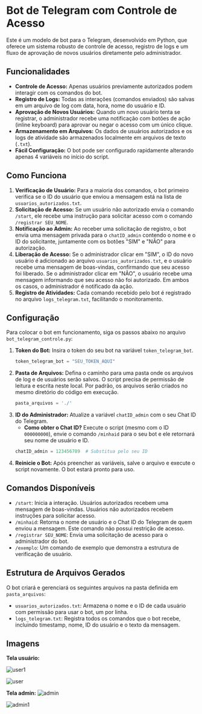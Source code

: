 # Bot de Telegram com Controle de Acesso

Este é um modelo de bot para o Telegram, desenvolvido em Python, que oferece um sistema robusto de controle de acesso, registro de logs e um fluxo de aprovação de novos usuários diretamente pelo administrador.

## Funcionalidades

- **Controle de Acesso:** Apenas usuários previamente autorizados podem interagir com os comandos do bot.
- **Registro de Logs:** Todas as interações (comandos enviados) são salvas em um arquivo de log com data, hora, nome do usuário e ID.
- **Aprovação de Novos Usuários:** Quando um novo usuário tenta se registrar, o administrador recebe uma notificação com botões de ação (inline keyboard) para aprovar ou negar o acesso com um único clique.
- **Armazenamento em Arquivos:** Os dados de usuários autorizados e os logs de atividade são armazenados localmente em arquivos de texto (`.txt`).
- **Fácil Configuração:** O bot pode ser configurado rapidamente alterando apenas 4 variáveis no início do script.

## Como Funciona

1.  **Verificação de Usuário:** Para a maioria dos comandos, o bot primeiro verifica se o ID do usuário que enviou a mensagem está na lista de `usuarios_autorizados.txt`.
2.  **Solicitação de Acesso:** Se um usuário não autorizado envia o comando `/start`, ele recebe uma instrução para solicitar acesso com o comando `/registrar SEU_NOME`.
3.  **Notificação ao Admin:** Ao receber uma solicitação de registro, o bot envia uma mensagem privada para o `chatID_admin` contendo o nome e o ID do solicitante, juntamente com os botões "SIM" e "NÃO" para autorização.
4.  **Liberação de Acesso:** Se o administrador clicar em "SIM", o ID do novo usuário é adicionado ao arquivo `usuarios_autorizados.txt`, e o usuário recebe uma mensagem de boas-vindas, confirmando que seu acesso foi liberado. Se o administrador clicar em "NÃO", o usuário recebe uma mensagem informando que seu acesso não foi autorizado. Em ambos os casos, o administrador é notificado da ação.
5.  **Registro de Atividades:** Cada comando recebido pelo bot é registrado no arquivo `logs_telegram.txt`, facilitando o monitoramento.

## Configuração

Para colocar o bot em funcionamento, siga os passos abaixo no arquivo `bot_telegram_controle.py`:

1.  **Token do Bot:** Insira o token do seu bot na variável `token_telegram_bot`.
    ```python
    token_telegram_bot = "SEU_TOKEN_AQUI"
    ```
2.  **Pasta de Arquivos:** Defina o caminho para uma pasta onde os arquivos de log e de usuários serão salvos. O script precisa de permissão de leitura e escrita neste local. Por padrão, os arquivos serão criados no mesmo diretório do código em execução.
    ```python
    pasta_arquivos = './'
    ```
3.  **ID do Administrador:** Atualize a variável `chatID_admin` com o seu Chat ID do Telegram.
    - **Como obter o Chat ID?** Execute o script (mesmo com o ID `000000000`), envie o comando `/minhaid` para o seu bot e ele retornará seu nome de usuário e ID.
    ```python
    chatID_admin = 123456789  # Substitua pelo seu ID
    ```
4.  **Reinicie o Bot:** Após preencher as variáveis, salve o arquivo e execute o script novamente. O bot estará pronto para uso.

## Comandos Disponíveis

-   `/start`: Inicia a interação. Usuários autorizados recebem uma mensagem de boas-vindas. Usuários não autorizados recebem instruções para solicitar acesso.
-   `/minhaid`: Retorna o nome de usuário e o Chat ID do Telegram de quem enviou a mensagem. Este comando não possui restrição de acesso.
-   `/registrar SEU_NOME`: Envia uma solicitação de acesso para o administrador do bot.
-   `/exemplo`: Um comando de exemplo que demonstra a estrutura de verificação de usuário.

## Estrutura de Arquivos Gerados

O bot criará e gerenciará os seguintes arquivos na pasta definida em `pasta_arquivos`:

-   `usuarios_autorizados.txt`: Armazena o nome e o ID de cada usuário com permissão para usar o bot, um por linha.
-   `logs_telegram.txt`: Registra todos os comandos que o bot recebe, incluindo timestamp, nome, ID do usuário e o texto da mensagem.

## Imagens
**Tela usuário:**

![user1](images/user1.jpeg)

![user](images/user.jpeg)


**Tela admin:**
![admin](images/admin.jpeg)

![admin1](images/admin1.jpeg)
